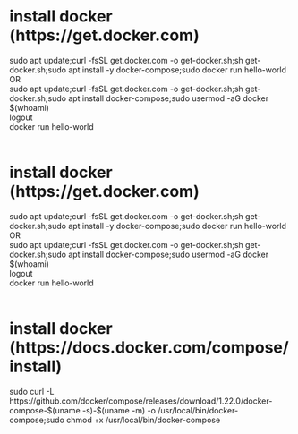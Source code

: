 

<h1>install docker (https://get.docker.com)</h1>
sudo apt update;curl -fsSL get.docker.com -o get-docker.sh;sh get-docker.sh;sudo apt install -y docker-compose;sudo docker run hello-world<br>
OR<br>
sudo apt update;curl -fsSL get.docker.com -o get-docker.sh;sh get-docker.sh;sudo apt install docker-compose;sudo usermod -aG docker $(whoami)<br>
logout<br>
docker run hello-world<br>
<br>


<h1>install docker (https://get.docker.com)</h1>
sudo apt update;curl -fsSL get.docker.com -o get-docker.sh;sh get-docker.sh;sudo apt install -y docker-compose;sudo docker run hello-world<br>
OR<br>
sudo apt update;curl -fsSL get.docker.com -o get-docker.sh;sh get-docker.sh;sudo apt install docker-compose;sudo usermod -aG docker $(whoami)<br>
logout<br>
docker run hello-world<br>
<br>



<h1>install docker (https://docs.docker.com/compose/install)</h1>
sudo curl -L https://github.com/docker/compose/releases/download/1.22.0/docker-compose-$(uname -s)-$(uname -m) -o /usr/local/bin/docker-compose;sudo chmod +x /usr/local/bin/docker-compose


